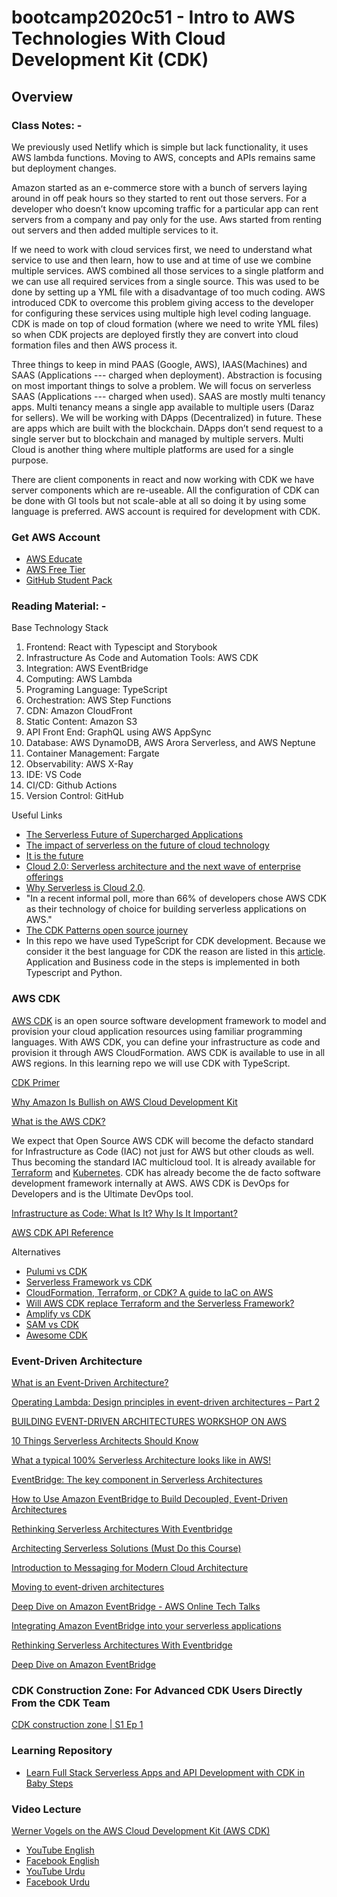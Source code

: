 # bootcamp2020c51 - Intro to AWS Technologies With Cloud Development Kit (CDK)

## Overview

### Class Notes: -

We previously used Netlify which is simple but lack functionality, it uses AWS lambda functions. Moving to AWS, concepts and APIs remains same but deployment changes.

Amazon started as an e-commerce store with a bunch of servers laying around in off peak hours so they started to rent out those servers. For a developer who doesn’t know upcoming traffic for a particular app can rent servers from a company and pay only for the use. Aws started from renting out servers and then added multiple services to it.

If we need to work with cloud services first, we need to understand what service to use and then learn, how to use and at time of use we combine multiple services. AWS combined all those services to a single platform and we can use all required services from a single source. This was used to be done by setting up a YML file with a disadvantage of too much coding. AWS introduced CDK to overcome this problem giving access to the developer for configuring these services using multiple high level coding language. CDK is made on top of cloud formation (where we need to write YML files) so when CDK projects are deployed firstly they are convert into cloud formation files and then AWS process it.

Three things to keep in mind PAAS (Google, AWS), IAAS(Machines) and SAAS (Applications --- charged when deployment). Abstraction is focusing on most important things to solve a problem. We will focus on serverless SAAS (Applications --- charged when used). SAAS are mostly multi tenancy apps. Multi tenancy means a single app available to multiple users (Daraz for sellers). We will be working with DApps (Decentralized) in future. These are apps which are built with the blockchain. DApps don’t send request to a single server but to blockchain and managed by multiple servers. Multi Cloud is another thing where multiple platforms are used for a single purpose.

There are client components in react and now working with CDK we have server components which are re-useable. All the configuration of CDK can be done with GI tools but not scale-able at all so doing it by using some language is preferred.
AWS account is required for development with CDK.

### Get AWS Account

- [AWS Educate](https://aws.amazon.com/education/awseducate/)
- [AWS Free Tier](https://aws.amazon.com/free/)
- [GitHub Student Pack](https://education.github.com/pack)

### Reading Material: -

Base Technology Stack

1. Frontend: React with Typescipt and Storybook
2. Infrastructure As Code and Automation Tools: AWS CDK
3. Integration: AWS EventBridge
4. Computing: AWS Lambda
5. Programing Language: TypeScript
6. Orchestration: AWS Step Functions
7. CDN: Amazon CloudFront
8. Static Content: Amazon S3
9. API Front End: GraphQL using AWS AppSync
10. Database: AWS DynamoDB, AWS Arora Serverless, and AWS Neptune
11. Container Management: Fargate
12. Observability: AWS X-Ray
13. IDE: VS Code
14. CI/CD: Github Actions
15. Version Control: GitHub

Useful Links

- [The Serverless Future of Supercharged Applications](https://containerjournal.com/topics/container-ecosystems/the-serverless-future-of-supercharged-applications/)
- [The impact of serverless on the future of cloud technology](https://cio.economictimes.indiatimes.com/news/cloud-computing/the-impact-of-serverless-on-the-future-of-cloud-technology/77275273)
- [It is the future](https://www.devopsonline.co.uk/is-serverless-the-future/)
- [Cloud 2.0: Serverless architecture and the next wave of enterprise offerings](https://www.mckinsey.com/business-functions/mckinsey-digital/our-insights/tech-forward/cloud-20-serverless-architecture-and-the-next-wave-of-enterprise-offerings)
- [Why Serverless is Cloud 2.0](http://serverlesscomputing.london/wp-content/uploads/2019/06/Paul-Johnston-Why-Serverless-is-Cloud-2.0.pdf).
- "In a recent informal poll, more than 66% of developers chose AWS CDK as their technology of choice for building serverless applications on AWS."
- [The CDK Patterns open source journey](https://aws.amazon.com/blogs/opensource/the-cdk-patterns-open-source-journey/)
- In this repo we have used TypeScript for CDK development. Because we consider it the best language for CDK the reason are listed in this [article](https://awsmaniac.com/which-programming-language-is-the-best-for-aws-cdk/). Application and Business code in the steps is implemented in both Typescript and Python.

### AWS CDK

[AWS CDK](https://github.com/aws/aws-cdk) is an open source software development framework to model and provision your cloud application resources using familiar programming languages. With AWS CDK, you can define your infrastructure as code and provision it through AWS CloudFormation. AWS CDK is available to use in all AWS regions. In this learning repo we will use CDK with TypeScript.

[CDK Primer](https://www.aws.training/Details/Curriculum?id=64511)

[Why Amazon Is Bullish on AWS Cloud Development Kit](https://www.datacenterknowledge.com/amazon/why-amazon-bullish-aws-cloud-development-kit)

[What is the AWS CDK?](https://docs.aws.amazon.com/cdk/latest/guide/home.html)

We expect that Open Source AWS CDK will become the defacto standard for Infrastructure as Code (IAC) not just for AWS but other clouds as well. Thus becoming the standard IAC multicloud tool. It is already available for [Terraform](https://github.com/hashicorp/terraform-cdk) and [Kubernetes](https://cdk8s.io/). CDK has already become the de facto software development framework internally at AWS. AWS CDK is DevOps for Developers and is the Ultimate DevOps tool.

[Infrastructure as Code: What Is It? Why Is It Important?](https://www.hashicorp.com/resources/what-is-infrastructure-as-code)

[AWS CDK API Reference](https://docs.aws.amazon.com/cdk/api/latest/docs/aws-construct-library.html)

Alternatives

- [Pulumi vs CDK](https://www.pulumi.com/docs/intro/vs/cloud_template_transpilers/)
- [Serverless Framework vs CDK](https://www.secjuice.com/aws-cdk-vs-serverless-framework/)
- [CloudFormation, Terraform, or CDK? A guide to IaC on AWS](https://acloudguru.com/blog/engineering/cloudformation-terraform-or-cdk-guide-to-iac-on-aws)
- [Will AWS CDK replace Terraform and the Serverless Framework?](https://blog.codecentric.de/en/2019/09/aws-cdk-versus-terraform-and-serverless-framework/)
- [Amplify vs CDK](https://stackoverflow.com/questions/60087064/aws-cdk-vs-aws-amplify#:~:text=Amplify%20is%20ok%20for%20deploying,deploy%20static%20sites%20with%20CDK.)
- [SAM vs CDK](https://aws.amazon.com/cdk/faqs/#:~:text=AWS%20CDK%20offers%20broad%20coverage,Python%2C%20C%23%2C%20and%20Java.&text=If%20you%20prefer%20defining%20your,SAM%20is%20the%20better%20fit.)
- [Awesome CDK](https://github.com/kolomied/awesome-cdk)

### Event-Driven Architecture

[What is an Event-Driven Architecture?](https://aws.amazon.com/event-driven-architecture/)

[Operating Lambda: Design principles in event-driven architectures – Part 2](https://aws.amazon.com/blogs/compute/operating-lambda-design-principles-in-event-driven-architectures-part-2/)

[BUILDING EVENT-DRIVEN ARCHITECTURES WORKSHOP ON AWS](https://event-driven-architecture.workshop.aws/)

[10 Things Serverless Architects Should Know](https://aws.amazon.com/blogs/architecture/ten-things-serverless-architects-should-know/)

[What a typical 100% Serverless Architecture looks like in AWS!](https://medium.com/serverless-transformation/what-a-typical-100-serverless-architecture-looks-like-in-aws-40f252cd0ecb)

[EventBridge: The key component in Serverless Architectures](https://medium.com/serverless-transformation/eventbridge-the-key-component-in-serverless-architectures-e7d4e60fca2d)

[How to Use Amazon EventBridge to Build Decoupled, Event-Driven Architectures](https://pages.awscloud.com/AWS-Learning-Path-How-to-Use-Amazon-EventBridge-to-Build-Decoupled-Event-Driven-Architectures_2020_LP_0001-SRV.html)

[Rethinking Serverless Architectures With Eventbridge](https://blog.thundra.io/rethinking-serverless-architectures-with-eventbridge)

[Architecting Serverless Solutions (Must Do this Course)](https://www.aws.training/Details/eLearning?id=42594)

[Introduction to Messaging for Modern Cloud Architecture](https://aws.amazon.com/blogs/architecture/introduction-to-messaging-for-modern-cloud-architecture/)

[Moving to event-driven architectures](https://www.youtube.com/watch?v=h46IquqjF3E)

[Deep Dive on Amazon EventBridge - AWS Online Tech Talks](https://www.youtube.com/watch?v=28B4L1fnnGM)

[Integrating Amazon EventBridge into your serverless applications](https://aws.amazon.com/blogs/compute/integrating-amazon-eventbridge-into-your-serverless-applications/)

[Rethinking Serverless Architectures With Eventbridge](https://blog.thundra.io/rethinking-serverless-architectures-with-eventbridge)

[Deep Dive on Amazon EventBridge](https://pages.awscloud.com/Deep-Dive-on-Amazon-EventBridge_2019_0919-SRV_OD.html)

### CDK Construction Zone: For Advanced CDK Users Directly From the CDK Team

[CDK construction zone | S1 Ep 1](https://m.twitch.tv/videos/916591005)

### Learning Repository

- [Learn Full Stack Serverless Apps and API Development with CDK in Baby Steps](https://github.com/panacloud-modern-global-apps/full-stack-serverless-cdk)

### Video Lecture

[Werner Vogels on the AWS Cloud Development Kit (AWS CDK)](https://www.youtube.com/watch?v=AYYTrDaEwLs)

- [YouTube English](https://www.youtube.com/watch?v=bnTCwunqhMc)
- [Facebook English](https://www.facebook.com/zeeshanhanif/videos/10225155745305611)
- [YouTube Urdu](https://www.youtube.com/watch?v=JhFiu-krGZI)
- [Facebook Urdu](https://www.facebook.com/zeeshanhanif/videos/10225164884934096)
